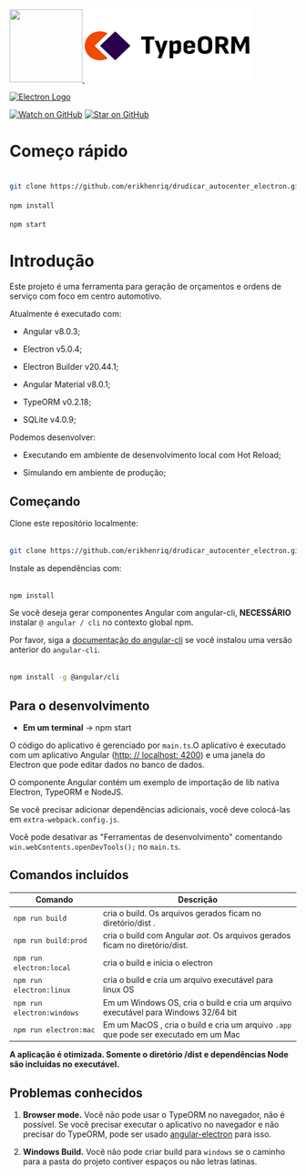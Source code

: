 <div>

<a  href="https://angular.io/">

<img  style="display: inline-block"  src="https://angular.io/assets/images/logos/angular/angular.svg"  width="128"  height="128">

</a>

<a  href="http://typeorm.io/">

<img  style="display: inline-block"  src="https://github.com/typeorm/typeorm/raw/master/resources/logo_big.png"  width="292"  height="128">

</a>

<br>

</div>

[![Electron Logo](https://electronjs.org/images/electron-logo.svg)](https://electronjs.org)

[![Watch on GitHub][github-watch-badge]][github-watch]
[![Star on GitHub][github-star-badge]][github-star]

# Começo rápido
  
``` bash

git clone https://github.com/erikhenriq/drudicar_autocenter_electron.git

npm install
  
npm start

```

# Introdução

Este projeto é uma ferramenta para geração de orçamentos e ordens de serviço com foco em centro automotivo.

Atualmente é executado com:

- Angular v8.0.3;

- Electron v5.0.4;

- Electron Builder v20.44.1;

- Angular Material v8.0.1;

- TypeORM v0.2.18;

 - SQLite v4.0.9;

  Podemos desenvolver:

- Executando em ambiente de desenvolvimento local com Hot Reload;
  
- Simulando em ambiente de produção;

## Começando
  
Clone este repositório localmente:

``` bash

git clone https://github.com/erikhenriq/drudicar_autocenter_electron.git

```

Instale as dependências com:

``` bash

npm install

```

Se você deseja gerar componentes Angular com angular-cli, **NECESSÁRIO** instalar `@ angular / cli` no contexto global npm.

Por favor, siga a [documentação do angular-cli](https://github.com/angular/angular-cli) se você instalou uma versão anterior do `angular-cli`.

``` bash

npm install -g @angular/cli

```
  
## Para o desenvolvimento
  
- **Em um terminal** -> npm start

O código do aplicativo é gerenciado por `main.ts`.O aplicativo é executado com um aplicativo Angular ([http: // localhost: 4200](http:%20//%20localhost:%204200)) e uma janela do Electron que pode editar dados no banco de dados.
  
O componente Angular contém um exemplo de importação de lib nativa Electron, TypeORM e NodeJS.

Se você precisar adicionar dependências adicionais, você deve colocá-las em `extra-webpack.config.js`.

Você pode desativar as "Ferramentas de desenvolvimento" comentando `win.webContents.openDevTools();` no `main.ts`.

## Comandos incluídos

| Comando                    | Descrição                                                                            |
| -------------------------- | ------------------------------------------------------------------------------------ |
| `npm run build`            | cria o build. Os arquivos gerados ficam no diretório/dist .                          |
| `npm run build:prod`       | cria o build com Angular *aot*. Os arquivos gerados ficam no diretório/dist.         |
| `npm run electron:local`   | cria o build e inicia o electron                                                     |
| `npm run electron:linux`   | cria o build e cria um arquivo executável para linux OS                              |
| `npm run electron:windows` | Em um Windows OS, cria o build e cria um arquivo executável para Windows 32/64 bit   |
| `npm run electron:mac`     | Em um MacOS , cria o build e cria um arquivo `.app` que pode ser executado em um Mac |

**A aplicação é otimizada. Somente o diretório /dist e dependências Node são incluídas no executável.**

## Problemas conhecidos
  

1. **Browser mode.** Você não pode usar o TypeORM no navegador, não é possível. Se você precisar executar o aplicativo no navegador e não precisar do TypeORM, pode ser usado [angular-electron](https://github.com/maximegris/angular-electron) para isso.
  
2. **Windows Build.** Você não pode criar build para `windows` se o caminho para a pasta do projeto contiver espaços ou não letras latinas.

[github-watch-badge]: https://img.shields.io/github/watchers/erikhenriq/drudicar_autocenter_electron.svg?style=social
[github-watch]: https://github.com/erikhenriq/drudicar_autocenter_electron/watchers
[github-star-badge]: https://img.shields.io/github/stars/erikhenriq/drudicar_autocenter_electron.svg?style=social
[github-star]: https://github.com/erikhenriq/drudicar_autocenter_electron/stargazers